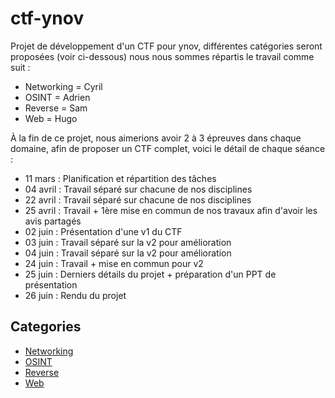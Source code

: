 # ctf-ynov

Projet de développement d'un CTF pour ynov, différentes catégories seront proposées (voir ci-dessous) nous nous sommes répartis le travail comme suit : 
- Networking = Cyril
- OSINT = Adrien
- Reverse = Sam
- Web = Hugo

À la fin de ce projet, nous aimerions avoir 2 à 3 épreuves dans chaque domaine, afin de proposer un CTF complet, voici le détail de chaque séance : 
- 11 mars : Planification et répartition des tâches
- 04 avril : Travail séparé sur chacune de nos disciplines
- 22 avril : Travail séparé sur chacune de nos disciplines
- 25 avril : Travail + 1ère mise en commun de nos travaux afin d'avoir les avis partagés
- 02 juin : Présentation d'une v1 du CTF
- 03 juin : Travail séparé sur la v2 pour amélioration
- 04 juin : Travail séparé sur la v2 pour amélioration
- 24 juin : Travail + mise en commun pour v2
- 25 juin : Derniers détails du projet + préparation d'un PPT de présentation
- 26 juin : Rendu du projet 

## Categories

- [Networking](./networking/README.md) 
- [OSINT](./osint/README.md)
- [Reverse](./reverse/README.md)
- [Web](./web/README.md)
